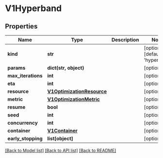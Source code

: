 # V1Hyperband

## Properties
Name | Type | Description | Notes
------------ | ------------- | ------------- | -------------
**kind** | **str** |  | [optional] [default to 'hyperband']
**params** | **dict(str, object)** |  | [optional] 
**max_iterations** | **int** |  | [optional] 
**eta** | **int** |  | [optional] 
**resource** | [**V1OptimizationResource**](V1OptimizationResource.md) |  | [optional] 
**metric** | [**V1OptimizationMetric**](V1OptimizationMetric.md) |  | [optional] 
**resume** | **bool** |  | [optional] 
**seed** | **int** |  | [optional] 
**concurrency** | **int** |  | [optional] 
**container** | [**V1Container**](V1Container.md) |  | [optional] 
**early_stopping** | **list[object]** |  | [optional] 

[[Back to Model list]](../README.md#documentation-for-models) [[Back to API list]](../README.md#documentation-for-api-endpoints) [[Back to README]](../README.md)


